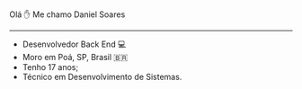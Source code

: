 Olá :hand:
Me chamo Daniel Soares
****

- Desenvolvedor Back End :computer:
- Moro em Poá, SP,  Brasil :brazil:
- Tenho 17 anos;
- Técnico em Desenvolvimento de Sistemas.
